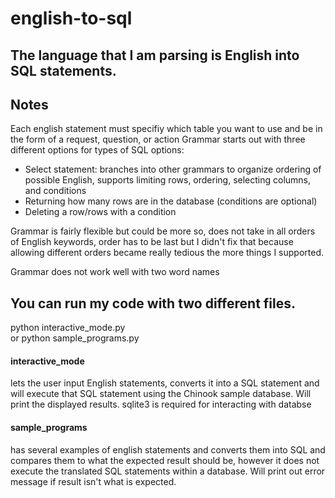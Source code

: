 # english-to-sql


## The language that I am parsing is English into SQL statements.

## Notes
Each english statement must specifiy which table you want to use and be in the form of a request, question, or action
Grammar starts out with three different options for types of SQL options: 
* Select statement: branches into other grammars to organize ordering of possible English, supports limiting rows, ordering, selecting columns, and conditions
* Returning how many rows are in the database (conditions are optional)
* Deleting a row/rows with a condition

Grammar is fairly flexible but could be more so, does not take in all orders of English keywords, order has to be last but I didn't fix that because allowing different orders became really tedious the more things I supported.

Grammar does not work well with two word names

## You can run my code with two different files.
python interactive_mode.py  
or 
python sample_programs.py

#### interactive_mode 
lets the user input English statements, converts it into a SQL statement and will execute that SQL statement using the Chinook sample database. Will print the displayed results.
sqlite3 is required for interacting with databse

#### sample_programs 
has several examples of english statements and converts them into SQL and compares them to what the expected result should be, however it does not execute the translated SQL statements within a database. Will print out error message if result isn't what is expected.

